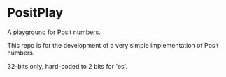 # PositPlay
A playground for Posit numbers.

This repo is for the development of a very simple implementation of Posit numbers.

32-bits only, hard-coded to 2 bits for 'es'.
